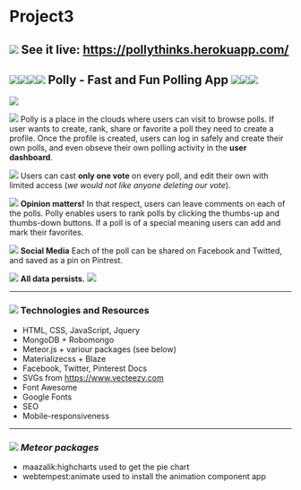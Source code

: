 # Project3
## <img src="https://github.com/mnaumoski/Project3/blob/master/public/favicon.ico"> See it live: https://pollythinks.herokuapp.com/
## <img src="https://github.com/mnaumoski/Project3/blob/master/public/favicon.ico"><img src="https://github.com/mnaumoski/Project3/blob/master/public/favicon.ico"><img src="https://github.com/mnaumoski/Project3/blob/master/public/favicon.ico"><img src="https://github.com/mnaumoski/Project3/blob/master/public/favicon.ico"> Polly - Fast and Fun Polling App <img src="https://github.com/mnaumoski/Project3/blob/master/public/favicon.ico"><img src="https://github.com/mnaumoski/Project3/blob/master/public/favicon.ico"><img src="https://github.com/mnaumoski/Project3/blob/master/public/favicon.ico">

<img src="https://github.com/mnaumoski/Project3/blob/master/public/polly.png">

<img src="https://github.com/mnaumoski/Project3/blob/master/public/favicon.ico"> Polly is a place in the clouds where users can visit to browse polls.  If user wants to create, rank, share or favorite a poll they need to create a profile.  Once the profile is created, users can log in safely and create their own polls, and even obseve their own polling activity in the **user dashboard**.

<img src="https://github.com/mnaumoski/Project3/blob/master/public/favicon.ico"> Users can cast **only one vote** on every poll, and edit their own with limited access (*we would not like anyone deleting our vote*).

<img src="https://github.com/mnaumoski/Project3/blob/master/public/favicon.ico"> **Opinion matters!**  In that respect, users can leave comments on each of the polls. Polly enables users to rank polls by clicking the thumbs-up and thumbs-down buttons.  If a poll is of a special meaning users can add and mark their favorites.

<img src="https://github.com/mnaumoski/Project3/blob/master/public/favicon.ico"> **Social Media** Each of the poll can be shared on Facebook and Twitted, and saved as a pin on Pintrest.

<img src="https://github.com/mnaumoski/Project3/blob/master/public/favicon.ico"> **All data persists.** <img src="https://github.com/mnaumoski/Project3/blob/master/public/favicon.ico">

---

### <img src="https://github.com/mnaumoski/Project3/blob/master/public/favicon.ico"> Technologies and Resources

- HTML, CSS, JavaScript, Jquery
- MongoDB + Robomongo
- Meteor.js + variour packages (see below)
- Materializecss + Blaze
- Facebook, Twitter, Pinterest Docs
- SVGs from https://www.vecteezy.com
- Font Awesome
- Google Fonts
- SEO
- Mobile-responsiveness

---

### <img src="https://github.com/mnaumoski/Project3/blob/master/public/favicon.ico"> *Meteor packages* 
- maazalik:highcharts used to get the pie chart
- webtempest:animate used to install the animation component app


